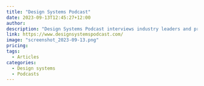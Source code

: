 ```yaml
---
title: "Design Systems Podcast"
date: 2023-09-13T12:45:27+12:00
author:
description: "Design Systems Podcast interviews industry leaders and product makers to share best practices and explore the areas where design and development come together."
link: https://www.designsystemspodcast.com/
image: "screenshot_2023-09-13.png"
pricing:
tags:
  - Articles
categories:
  - Design systems
  - Podcasts
---
```

